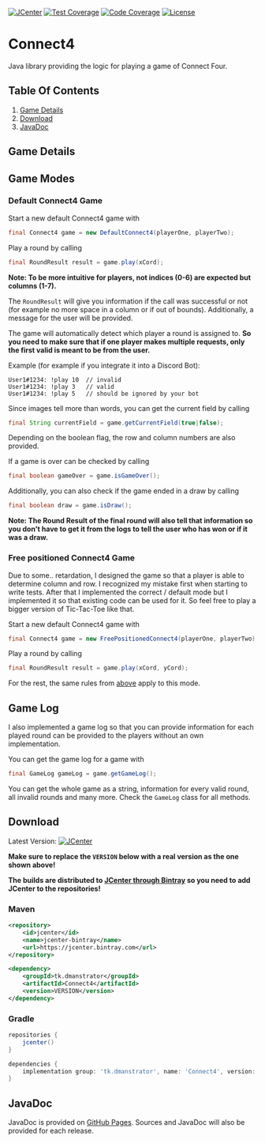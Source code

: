 [![JCenter](https://api.bintray.com/packages/dmanstrator/maven/Connect4/images/download.svg)](https://bintray.com/DManstrator/maven/Connect4/_latestVersion)
[![Test Coverage](https://img.shields.io/badge/Test%20Coverage-100%25-%230066ff)](https://github.com/DManstrator/Connect4/tree/develop/src/test/java/tk/dmanstrator/connectfour)
[![Code Coverage](https://img.shields.io/badge/Code%20Coverage-100%25-%230066ff)](https://github.com/DManstrator/Connect4/tree/develop/src/test/java/tk/dmanstrator/connectfour)
[![License](https://img.shields.io/github/license/DManstrator/Connect4?color=%230066ff)](https://github.com/DManstrator/Connect4/blob/master/LICENSE)

# Connect4
Java library providing the logic for playing a game of Connect Four.

## Table Of Contents
1. [Game Details](#game-details)
2. [Download](#download)
3. [JavaDoc](#javadoc)

## Game Details

## Game Modes

### Default Connect4 Game
Start a new default Connect4 game with
```java
final Connect4 game = new DefaultConnect4(playerOne, playerTwo);
```

Play a round by calling
```java
final RoundResult result = game.play(xCord);
```
**Note: To be more intuitive for players, not indices (0-6) are expected but columns (1-7).**

The `RoundResult` will give you information if the call was successful or not (for example no more space in a column or if out of bounds). Additionally, a message for the user will be provided.

The game will automatically detect which player a round is assigned to. **So you need to make sure that if one player makes multiple requests, only the first valid is meant to be from the user.**

Example (for example if you integrate it into a Discord Bot):
```
User1#1234: !play 10  // invalid
User1#1234: !play 3   // valid
User1#1234: !play 5   // should be ignored by your bot
```

Since images tell more than words, you can get the current field by calling
```java
final String currentField = game.getCurrentField(true|false);
```
Depending on the boolean flag, the row and column numbers are also provided.

If a game is over can be checked by calling
```java
final boolean gameOver = game.isGameOver();
```

Additionally, you can also check if the game ended in a draw by calling
```java
final boolean draw = game.isDraw();
```

**Note: The Round Result of the final round will also tell that information so you don't have to get it from the logs to tell the user who has won or if it was a draw.**

### Free positioned Connect4 Game

Due to some.. retardation, I designed the game so that a player is able to determine column and row. I recognized my mistake first when starting to write tests. After that I implemented the correct / default mode but I implemented it so that existing code can be used for it. So feel free to play a bigger version of Tic-Tac-Toe like that.

Start a new default Connect4 game with
```java
final Connect4 game = new FreePositionedConnect4(playerOne, playerTwo);
```

Play a round by calling
```java
final RoundResult result = game.play(xCord, yCord);
```

For the rest, the same rules from [above](#default-connect4-game) apply to this mode.

## Game Log

I also implemented a game log so that you can provide information for each played round can be provided to the players without an own implementation.

You can get the game log for a game with
```java
final GameLog gameLog = game.getGameLog();
```

You can get the whole game as a string, information for every valid round, all invalid rounds and many more. Check the `GameLog` class for all methods.

## Download
Latest Version: [![JCenter](https://api.bintray.com/packages/dmanstrator/maven/Connect4/images/download.svg)](https://bintray.com/DManstrator/maven/Connect4/_latestVersion)

**Make sure to replace the `VERSION` below with a real version as the one shown above!**

**The builds are distributed to [JCenter through Bintray](https://bintray.com/dmanstrator/maven/Connect4) so you need to add JCenter to the repositories!**

### Maven
```xml
<repository>
    <id>jcenter</id>
    <name>jcenter-bintray</name>
    <url>https://jcenter.bintray.com</url>
</repository>

<dependency>
    <groupId>tk.dmanstrator</groupId>
    <artifactId>Connect4</artifactId>
    <version>VERSION</version>
</dependency>
```

### Gradle
```groovy
repositories {
    jcenter()
}

dependencies {
    implementation group: 'tk.dmanstrator', name: 'Connect4', version: 'VERSION'
}
```

## JavaDoc

JavaDoc is provided on [GitHub Pages](https://dmanstrator.github.io/Connect4). Sources and JavaDoc will also be provided for each release.